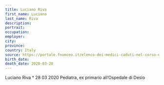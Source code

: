 ```yaml
---
title: Luciano Riva
first_name: Luciano
last_name: Riva
description: 
portrait: 
occupation: 
employer: 
city: 
province: 
country: Italy
source: https://portale.fnomceo.it/elenco-dei-medici-caduti-nel-corso-dellepidemia-di-covid-19/
birth_date: 
death_date: 2020-03-28
---
```


Luciano Riva † 28 03 2020
Pediatra, ex primario all’Ospedale di Desio